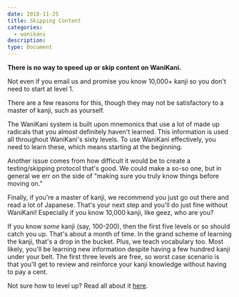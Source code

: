 ```yaml
---
date: 2018-11-25
title: Skipping Content
categories:
  - wanikani
description:
type: Document
---
```


**There is no way to speed up or skip content on WaniKani.**

Not even if you email us and promise you know 10,000+ kanji so you don't need to start at level 1.

There are a few reasons for this, though they may not be satisfactory to a master of kanji, such as yourself.

The WaniKani system is built upon mnemonics that use a lot of made up radicals that you almost definitely haven't learned. This information is used all throughout WaniKani's sixty levels. To use WaniKani effectively, you need to learn these, which means starting at the beginning.

Another issue comes from how difficult it would be to create a testing/skipping protocol that's good. We could make a so-so one, but in general we err on the side of "making sure you truly know things before moving on."

Finally, if you're a master of kanji, we recommend you just go out there and read a lot of Japanese. That's your next step and you'll do just fine without WaniKani! Especially if you know 10,000 kanji, like geez, who are you?

If you know _some_ kanji (say, 100-200), then the first five levels or so should catch you up. That's about a month of time. In the grand scheme of learning the kanji, that's a drop in the bucket. Plus, we teach vocabulary too. Most likely, you'll be learning new information despite having a few hundred kanji under your belt. The first three levels are free, so worst case scenario is that you'll get to review and reinforce your kanji knowledge without having to pay a cent.

Not sure how to level up? Read all about it [here](/wanikani/getting-started/level-up/).
